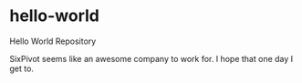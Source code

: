 # hello-world
Hello World Repository

SixPivot seems like an awesome company to work for.
I hope that one day I get to.
